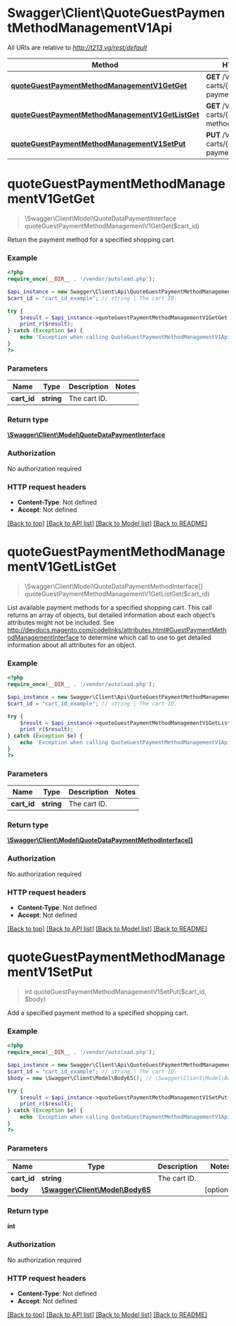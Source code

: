 # Swagger\Client\QuoteGuestPaymentMethodManagementV1Api

All URIs are relative to *http://t213.vg/rest/default*

Method | HTTP request | Description
------------- | ------------- | -------------
[**quoteGuestPaymentMethodManagementV1GetGet**](QuoteGuestPaymentMethodManagementV1Api.md#quoteGuestPaymentMethodManagementV1GetGet) | **GET** /V1/guest-carts/{cartId}/selected-payment-method | 
[**quoteGuestPaymentMethodManagementV1GetListGet**](QuoteGuestPaymentMethodManagementV1Api.md#quoteGuestPaymentMethodManagementV1GetListGet) | **GET** /V1/guest-carts/{cartId}/payment-methods | 
[**quoteGuestPaymentMethodManagementV1SetPut**](QuoteGuestPaymentMethodManagementV1Api.md#quoteGuestPaymentMethodManagementV1SetPut) | **PUT** /V1/guest-carts/{cartId}/selected-payment-method | 


# **quoteGuestPaymentMethodManagementV1GetGet**
> \Swagger\Client\Model\QuoteDataPaymentInterface quoteGuestPaymentMethodManagementV1GetGet($cart_id)



Return the payment method for a specified shopping cart.

### Example
```php
<?php
require_once(__DIR__ . '/vendor/autoload.php');

$api_instance = new Swagger\Client\Api\QuoteGuestPaymentMethodManagementV1Api();
$cart_id = "cart_id_example"; // string | The cart ID.

try {
    $result = $api_instance->quoteGuestPaymentMethodManagementV1GetGet($cart_id);
    print_r($result);
} catch (Exception $e) {
    echo 'Exception when calling QuoteGuestPaymentMethodManagementV1Api->quoteGuestPaymentMethodManagementV1GetGet: ', $e->getMessage(), PHP_EOL;
}
?>
```

### Parameters

Name | Type | Description  | Notes
------------- | ------------- | ------------- | -------------
 **cart_id** | **string**| The cart ID. |

### Return type

[**\Swagger\Client\Model\QuoteDataPaymentInterface**](../Model/QuoteDataPaymentInterface.md)

### Authorization

No authorization required

### HTTP request headers

 - **Content-Type**: Not defined
 - **Accept**: Not defined

[[Back to top]](#) [[Back to API list]](../../README.md#documentation-for-api-endpoints) [[Back to Model list]](../../README.md#documentation-for-models) [[Back to README]](../../README.md)

# **quoteGuestPaymentMethodManagementV1GetListGet**
> \Swagger\Client\Model\QuoteDataPaymentMethodInterface[] quoteGuestPaymentMethodManagementV1GetListGet($cart_id)



List available payment methods for a specified shopping cart. This call returns an array of objects, but detailed information about each object’s attributes might not be included.  See http://devdocs.magento.com/codelinks/attributes.html#GuestPaymentMethodManagementInterface to determine which call to use to get detailed information about all attributes for an object.

### Example
```php
<?php
require_once(__DIR__ . '/vendor/autoload.php');

$api_instance = new Swagger\Client\Api\QuoteGuestPaymentMethodManagementV1Api();
$cart_id = "cart_id_example"; // string | The cart ID.

try {
    $result = $api_instance->quoteGuestPaymentMethodManagementV1GetListGet($cart_id);
    print_r($result);
} catch (Exception $e) {
    echo 'Exception when calling QuoteGuestPaymentMethodManagementV1Api->quoteGuestPaymentMethodManagementV1GetListGet: ', $e->getMessage(), PHP_EOL;
}
?>
```

### Parameters

Name | Type | Description  | Notes
------------- | ------------- | ------------- | -------------
 **cart_id** | **string**| The cart ID. |

### Return type

[**\Swagger\Client\Model\QuoteDataPaymentMethodInterface[]**](../Model/QuoteDataPaymentMethodInterface.md)

### Authorization

No authorization required

### HTTP request headers

 - **Content-Type**: Not defined
 - **Accept**: Not defined

[[Back to top]](#) [[Back to API list]](../../README.md#documentation-for-api-endpoints) [[Back to Model list]](../../README.md#documentation-for-models) [[Back to README]](../../README.md)

# **quoteGuestPaymentMethodManagementV1SetPut**
> int quoteGuestPaymentMethodManagementV1SetPut($cart_id, $body)



Add a specified payment method to a specified shopping cart.

### Example
```php
<?php
require_once(__DIR__ . '/vendor/autoload.php');

$api_instance = new Swagger\Client\Api\QuoteGuestPaymentMethodManagementV1Api();
$cart_id = "cart_id_example"; // string | The cart ID.
$body = new \Swagger\Client\Model\Body65(); // \Swagger\Client\Model\Body65 | 

try {
    $result = $api_instance->quoteGuestPaymentMethodManagementV1SetPut($cart_id, $body);
    print_r($result);
} catch (Exception $e) {
    echo 'Exception when calling QuoteGuestPaymentMethodManagementV1Api->quoteGuestPaymentMethodManagementV1SetPut: ', $e->getMessage(), PHP_EOL;
}
?>
```

### Parameters

Name | Type | Description  | Notes
------------- | ------------- | ------------- | -------------
 **cart_id** | **string**| The cart ID. |
 **body** | [**\Swagger\Client\Model\Body65**](../Model/\Swagger\Client\Model\Body65.md)|  | [optional]

### Return type

**int**

### Authorization

No authorization required

### HTTP request headers

 - **Content-Type**: Not defined
 - **Accept**: Not defined

[[Back to top]](#) [[Back to API list]](../../README.md#documentation-for-api-endpoints) [[Back to Model list]](../../README.md#documentation-for-models) [[Back to README]](../../README.md)

